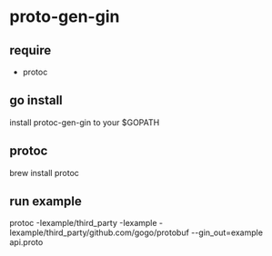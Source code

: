 # proto-gen-gin

## require
* protoc
 
## go install
install protoc-gen-gin to your $GOPATH
## protoc 
brew install protoc 
## run example
 protoc -Iexample/third_party -Iexample -Iexample/third_party/github.com/gogo/protobuf --gin_out=example  api.proto
